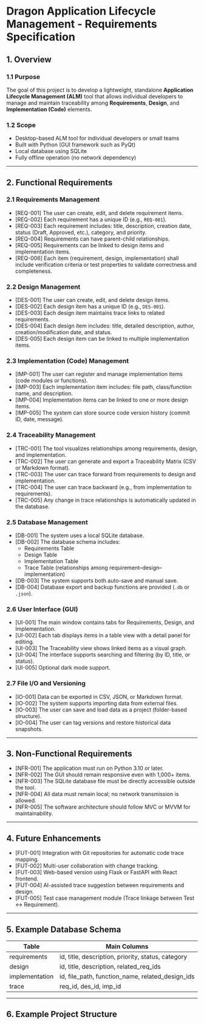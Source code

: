 # Dragon Application Lifecycle Management - Requirements Specification

## 1. Overview

### 1.1 Purpose
The goal of this project is to develop a lightweight, standalone **Application Lifecycle Management (ALM)** tool that allows individual developers to manage and maintain traceability among **Requirements**, **Design**, and **Implementation (Code)** elements.

### 1.2 Scope
- Desktop-based ALM tool for individual developers or small teams
- Built with Python (GUI framework such as PyQt)
- Local database using SQLite
- Fully offline operation (no network dependency)

---

## 2. Functional Requirements

### 2.1 Requirements Management
- [REQ-001] The user can create, edit, and delete requirement items.
- [REQ-002] Each requirement has a unique ID (e.g., `REQ-001`).
- [REQ-003] Each requirement includes: title, description, creation date, status (Draft, Approved, etc.), category, and priority.
- [REQ-004] Requirements can have parent-child relationships.
- [REQ-005] Requirements can be linked to design items and implementation items.
- [REQ-006] Each item (requirement, design, implementation) shall include verification criteria or test properties to validate correctness and completeness.

### 2.2 Design Management
- [DES-001] The user can create, edit, and delete design items.
- [DES-002] Each design item has a unique ID (e.g., `DES-001`).
- [DES-003] Each design item maintains trace links to related requirements.
- [DES-004] Each design item includes: title, detailed description, author, creation/modification date, and status.
- [DES-005] Each design item can be linked to multiple implementation items.

### 2.3 Implementation (Code) Management
- [IMP-001] The user can register and manage implementation items (code modules or functions).
- [IMP-003] Each implementation item includes: file path, class/function name, and description.
- [IMP-004] Implementation items can be linked to one or more design items.
- [IMP-005] The system can store source code version history (commit ID, date, message).

### 2.4 Traceability Management
- [TRC-001] The tool visualizes relationships among requirements, design, and implementation.
- [TRC-002] The user can generate and export a Traceability Matrix (CSV or Markdown format).
- [TRC-003] The user can trace forward from requirements to design and implementation.
- [TRC-004] The user can trace backward (e.g., from implementation to requirements).
- [TRC-005] Any change in trace relationships is automatically updated in the database.

### 2.5 Database Management
- [DB-001] The system uses a local SQLite database.
- [DB-002] The database schema includes:
  - Requirements Table
  - Design Table
  - Implementation Table
  - Trace Table (relationships among requirement–design–implementation)
- [DB-003] The system supports both auto-save and manual save.
- [DB-004] Database export and backup functions are provided (`.db` or `.json`).

### 2.6 User Interface (GUI)
- [UI-001] The main window contains tabs for Requirements, Design, and Implementation.
- [UI-002] Each tab displays items in a table view with a detail panel for editing.
- [UI-003] The Traceability view shows linked items as a visual graph.
- [UI-004] The interface supports searching and filtering (by ID, title, or status).
- [UI-005] Optional dark mode support.

### 2.7 File I/O and Versioning
- [IO-001] Data can be exported in CSV, JSON, or Markdown format.
- [IO-002] The system supports importing data from external files.
- [IO-003] The user can save and load data as a project (folder-based structure).
- [IO-004] The user can tag versions and restore historical data snapshots.

---

## 3. Non-Functional Requirements

- [NFR-001] The application must run on Python 3.10 or later.
- [NFR-002] The GUI should remain responsive even with 1,000+ items.
- [NFR-003] The SQLite database file must be directly accessible outside the tool.
- [NFR-004] All data must remain local; no network transmission is allowed.
- [NFR-005] The software architecture should follow MVC or MVVM for maintainability.

---

## 4. Future Enhancements

- [FUT-001] Integration with Git repositories for automatic code trace mapping.
- [FUT-002] Multi-user collaboration with change tracking.
- [FUT-003] Web-based version using Flask or FastAPI with React frontend.
- [FUT-004] AI-assisted trace suggestion between requirements and design.
- [FUT-005] Test case management module (Trace linkage between Test ↔ Requirement).

---

## 5. Example Database Schema

| Table | Main Columns |
|--------|---------------|
| requirements | id, title, description, priority, status, category |
| design | id, title, description, related_req_ids |
| implementation | id, file_path, function_name, related_design_ids |
| trace | req_id, des_id, imp_id |

---

## 6. Example Project Structure
